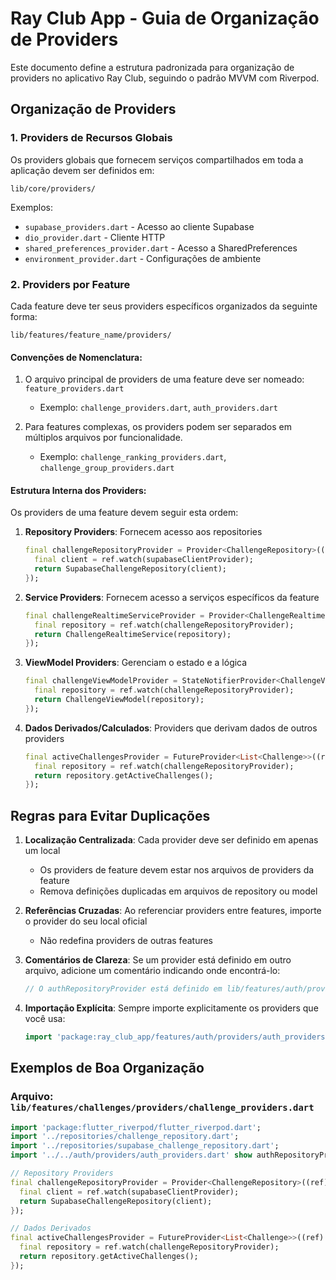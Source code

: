 # Ray Club App - Guia de Organização de Providers

Este documento define a estrutura padronizada para organização de providers no aplicativo Ray Club, seguindo o padrão MVVM com Riverpod.

## Organização de Providers

### 1. Providers de Recursos Globais

Os providers globais que fornecem serviços compartilhados em toda a aplicação devem ser definidos em:

```
lib/core/providers/
```

Exemplos:
- `supabase_providers.dart` - Acesso ao cliente Supabase
- `dio_provider.dart` - Cliente HTTP
- `shared_preferences_provider.dart` - Acesso a SharedPreferences
- `environment_provider.dart` - Configurações de ambiente

### 2. Providers por Feature

Cada feature deve ter seus providers específicos organizados da seguinte forma:

```
lib/features/feature_name/providers/
```

#### Convenções de Nomenclatura:

1. O arquivo principal de providers de uma feature deve ser nomeado: `feature_providers.dart`
   - Exemplo: `challenge_providers.dart`, `auth_providers.dart`

2. Para features complexas, os providers podem ser separados em múltiplos arquivos por funcionalidade.
   - Exemplo: `challenge_ranking_providers.dart`, `challenge_group_providers.dart`

#### Estrutura Interna dos Providers:

Os providers de uma feature devem seguir esta ordem:

1. **Repository Providers**: Fornecem acesso aos repositories
   ```dart
   final challengeRepositoryProvider = Provider<ChallengeRepository>((ref) {
     final client = ref.watch(supabaseClientProvider);
     return SupabaseChallengeRepository(client);
   });
   ```

2. **Service Providers**: Fornecem acesso a serviços específicos da feature
   ```dart
   final challengeRealtimeServiceProvider = Provider<ChallengeRealtimeService>((ref) {
     final repository = ref.watch(challengeRepositoryProvider);
     return ChallengeRealtimeService(repository);
   });
   ```

3. **ViewModel Providers**: Gerenciam o estado e a lógica
   ```dart
   final challengeViewModelProvider = StateNotifierProvider<ChallengeViewModel, ChallengeState>((ref) {
     final repository = ref.watch(challengeRepositoryProvider);
     return ChallengeViewModel(repository);
   });
   ```

4. **Dados Derivados/Calculados**: Providers que derivam dados de outros providers
   ```dart
   final activeChallengesProvider = FutureProvider<List<Challenge>>((ref) async {
     final repository = ref.watch(challengeRepositoryProvider);
     return repository.getActiveChallenges();
   });
   ```

## Regras para Evitar Duplicações

1. **Localização Centralizada**: Cada provider deve ser definido em apenas um local
   - Os providers de feature devem estar nos arquivos de providers da feature
   - Remova definições duplicadas em arquivos de repository ou model

2. **Referências Cruzadas**: Ao referenciar providers entre features, importe o provider do seu local oficial
   - Não redefina providers de outras features

3. **Comentários de Clareza**: Se um provider está definido em outro arquivo, adicione um comentário indicando onde encontrá-lo:
   ```dart
   // O authRepositoryProvider está definido em lib/features/auth/providers/auth_providers.dart
   ```

4. **Importação Explícita**: Sempre importe explicitamente os providers que você usa:
   ```dart
   import 'package:ray_club_app/features/auth/providers/auth_providers.dart' show authRepositoryProvider;
   ```

## Exemplos de Boa Organização

### Arquivo: `lib/features/challenges/providers/challenge_providers.dart`

```dart
import 'package:flutter_riverpod/flutter_riverpod.dart';
import '../repositories/challenge_repository.dart';
import '../repositories/supabase_challenge_repository.dart';
import '../../auth/providers/auth_providers.dart' show authRepositoryProvider;

// Repository Providers
final challengeRepositoryProvider = Provider<ChallengeRepository>((ref) {
  final client = ref.watch(supabaseClientProvider);
  return SupabaseChallengeRepository(client);
});

// Dados Derivados
final activeChallengesProvider = FutureProvider<List<Challenge>>((ref) async {
  final repository = ref.watch(challengeRepositoryProvider);
  return repository.getActiveChallenges();
});
``` 